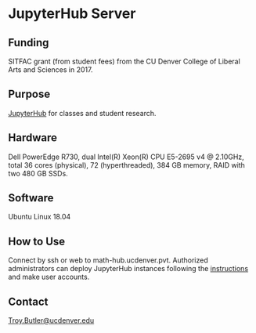 # JupyterHub Server

## Funding
SITFAC grant (from student fees) from the CU Denver College of Liberal Arts and Sciences in 2017.

## Purpose
[JupyterHub](https://jupyter.org/hub) for classes and student research.

## Hardware
Dell PowerEdge R730, dual Intel(R) Xeon(R) CPU E5-2695 v4 @ 2.10GHz, total 36 cores (physical), 72 (hyperthreaded), 384 GB memory, RAID with two 480 GB SSDs.

## Software
Ubuntu Linux 18.04

## How to Use
Connect by ssh or web to math-hub.ucdenver.pvt.
Authorized administrators can deploy JupyterHub instances following the  [instructions](https://www.michaelpilosov.com/openscience/hubsetup) and make user accounts.

## Contact
Troy.Butler@ucdenver.edu




